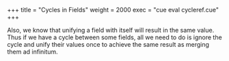 +++
title = "Cycles in Fields"
weight = 2000
exec = "cue eval cycleref.cue"
+++

Also, we know that unifying a field with itself will result in the same value.
Thus if we have a cycle between some fields, all we need to do is ignore
the cycle and unify their values once to achieve the same result as
merging them ad infinitum.

